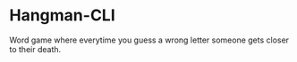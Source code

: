 # Hangman-CLI
Word game where everytime you guess a wrong letter someone gets closer to their death.

###
